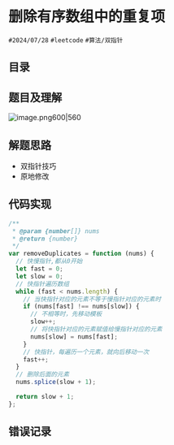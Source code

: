 
# 删除有序数组中的重复项


`#2024/07/28` `#leetcode`  `#算法/双指针` 


## 目录
<!-- toc -->
 ## 题目及理解 

![image.png600|560](https://832-1310531898.cos.ap-beijing.myqcloud.com/202407281631265.png?imageSlim)

## 解题思路

- 双指针技巧
- 原地修改

## 代码实现
```javascript
/**
 * @param {number[]} nums
 * @return {number}
 */
var removeDuplicates = function (nums) {
  // 快慢指针,都从0开始
  let fast = 0;
  let slow = 0;
  // 快指针遍历数组
  while (fast < nums.length) {
    // 当快指针对应的元素不等于慢指针对应的元素时
    if (nums[fast] !== nums[slow]) {
      // 不相等时，先移动模板
      slow++;
      // 将快指针对应的元素赋值给慢指针对应的元素
      nums[slow] = nums[fast];
    }
    // 快指针，每遍历一个元素，就向后移动一次
    fast++;
  }
  // 删除后面的元素
  nums.splice(slow + 1);

  return slow + 1;
};

```

## 错误记录

